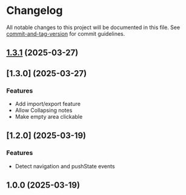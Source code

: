 # Changelog

All notable changes to this project will be documented in this file. See [commit-and-tag-version](https://github.com/absolute-version/commit-and-tag-version) for commit guidelines.

## [1.3.1](https://github.com/unlocomqx/url-notes/compare/v1.3.0...v1.3.1) (2025-03-27)

## [1.3.0] (2025-03-27)


### Features

* Add import/export feature
* Allow Collapsing notes
* Make empty area clickable

## [1.2.0] (2025-03-19)


### Features

* Detect navigation and pushState events

## 1.0.0 (2025-03-19)
